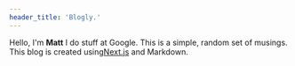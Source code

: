 ```yaml
---
header_title: 'Blogly.'
---
```


Hello, I'm  **Matt** I do stuff at Google.  This is a simple, random set of musings.
This blog is created using[Next.js](https://nextjs.org/) and Markdown.
